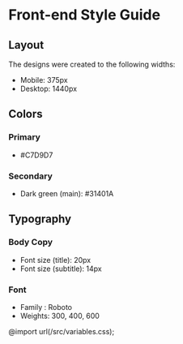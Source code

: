 # Front-end Style Guide

## Layout

The designs were created to the following widths:

- Mobile: 375px
- Desktop: 1440px

## Colors

### Primary

- #C7D9D7

### Secondary

- Dark green (main): #31401A


## Typography

### Body Copy

- Font size (title): 20px
- Font size (subtitle): 14px
### Font
<!-- Por definir  -->
- Family : Roboto
- Weights: 300, 400, 600

<!-- Use default variables in your css -->
@import url(/src/variables.css);